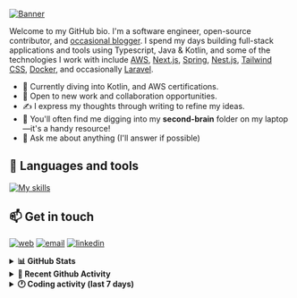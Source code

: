 [![Banner](https://raw.githubusercontent.com/wilfriedago/wilfriedago/main/assets/1.png)][website]

Welcome to my GitHub bio. I'm a software engineer, open-source contributor, and [occasional blogger][blog]. I spend my days building full-stack applications and tools using Typescript, Java & Kotlin, and some of the technologies I work with include [AWS](https://aws.amazon.com/fr/), [Next.js](https://nextjs.org/), [Spring](https://spring.io/), [Nest.js](https://nestjs.com/), [Tailwind CSS](https://github.com/tailwindlabs/tailwindcss), [Docker](https://www.docker.com/), and occasionally [Laravel](https://laravel.com/).

- 🔭 Currently diving into Kotlin, and AWS certifications.
- 👯 Open to new work and collaboration opportunities.
- ✍️ I express my thoughts through writing to refine my ideas.
- 🧠 You'll often find me digging into my **second-brain** folder on my laptop—it's a handy resource!
- 💬 Ask me about anything (I'll answer if possible)

## 🎨 Languages and tools

[![My skills](https://skillicons.dev/icons?i=typescript,js,nodejs,nest,java,kotlin,spring,python,fastapi,django,aws,docker,vscode,idea,tailwind&perline=15)](https://wilfriedago.dev/about#skills)

## 📫 Get in touch
[![web](https://img.shields.io/badge/WEBSITE-12100E?logo=google-earth&color=282A36)][website]
[![email](https://img.shields.io/badge/MAIL-12100E?logo=mailgun&color=282A36)][mail]
[![linkedin](https://img.shields.io/badge/LINKEDIN-12100E?logo=linkedin&color=282A36)][linkedin]


<details>
  <summary><b>📊 GitHub Stats</b></summary>
	<br/>
	<p align="left">
		<img width="49.5%" src="https://github-readme-stats.vercel.app/api?username=wilfriedago&show_icons=true&count_private=true&title_color=10b981&icon_color=10b981&theme=react&hide_border=true&rank_icon=github" />
		<img width="49.5%" src="https://streak-stats.demolab.com/?user=wilfriedago&hide_border=true&theme=react&ring=10b981&fire=fff&currStreakNum=fff&sideLabels=10b981&currStreakLabel=10b981&sideNums=fff" />
	</p>
</details>

<details>
  <summary><b>📅 Recent Github Activity</b></summary>
	<br>

<!--RECENT_ACTIVITY:last_update-->
Last Updated: Sunday, September 1st, 2024, 4:16:44 AM
<!--RECENT_ACTIVITY:last_update_end-->

<!--RECENT_ACTIVITY:start-->
1. 💪 Opened PR [#23097](https://github.com/JetBrains/swot/pull/23097) in [JetBrains/swot](https://github.com/JetBrains/swot)<br>
2. ⬆️ Pushed 1 commit(s) to [wilfriedago/swot](https://github.com/wilfriedago/swot)<br>
3. 🔱 Forked [wilfriedago/swot](https://github.com/wilfriedago/swot) from [JetBrains/swot](https://github.com/JetBrains/swot)<br>
4. ⬆️ Pushed 1 commit(s) to [wilfriedago/dotfiles](https://github.com/wilfriedago/dotfiles)<br>
5. ⬆️ Pushed 2 commit(s) to [wilfriedago/dotfiles](https://github.com/wilfriedago/dotfiles)<br>
<!--RECENT_ACTIVITY:end-->
</details>

<details>
  <summary><b>🕐 Coding activity (last 7 days)</b></summary>
	<br>

<!--START_SECTION:waka-->

```python
Total Time: 28 hrs 25 mins

TypeScript               9 hrs 4 mins    ███████▓░░░░░░░░░░░░░░░░░   30.84 %
JSON                     6 hrs 16 mins   █████▒░░░░░░░░░░░░░░░░░░░   21.30 %
Java                     3 hrs 17 mins   ██▓░░░░░░░░░░░░░░░░░░░░░░   11.20 %
JavaScript               2 hrs 19 mins   ██░░░░░░░░░░░░░░░░░░░░░░░   07.90 %
YAML                     1 hr 24 mins    █▒░░░░░░░░░░░░░░░░░░░░░░░   04.80 %
Markdown                 1 hr 11 mins    █░░░░░░░░░░░░░░░░░░░░░░░░   04.05 %
Other                    1 hr            █░░░░░░░░░░░░░░░░░░░░░░░░   03.44 %
```

<!--END_SECTION:waka-->
</details>

[website]: https://wilfriedago.dev
[linkedin]: https://linkedin.com/in/wilfriedago
[blog]: https://wilfriedago.dev/blog
[mail]: mailto:me@wilfriedago.dev
